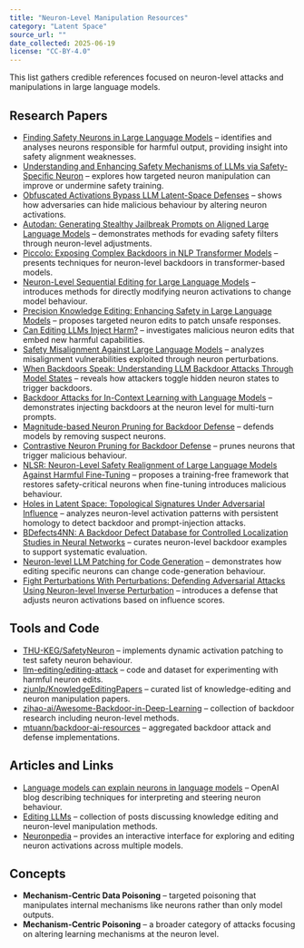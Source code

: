```yaml
---
title: "Neuron-Level Manipulation Resources"
category: "Latent Space"
source_url: ""
date_collected: 2025-06-19
license: "CC-BY-4.0"
---
```


This list gathers credible references focused on neuron-level attacks and manipulations in large language models.


## Research Papers

- [Finding Safety Neurons in Large Language Models](https://arxiv.org/abs/2406.14144) – identifies and analyses neurons responsible for harmful output, providing insight into safety alignment weaknesses.
- [Understanding and Enhancing Safety Mechanisms of LLMs via Safety-Specific Neuron](https://openreview.net/forum?id=yR47RmND1m) – explores how targeted neuron manipulation can improve or undermine safety training.
- [Obfuscated Activations Bypass LLM Latent-Space Defenses](https://arxiv.org/abs/2412.09565) – shows how adversaries can hide malicious behaviour by altering neuron activations.
- [Autodan: Generating Stealthy Jailbreak Prompts on Aligned Large Language Models](https://arxiv.org/abs/2310.04451) – demonstrates methods for evading safety filters through neuron-level adjustments.
- [Piccolo: Exposing Complex Backdoors in NLP Transformer Models](https://arxiv.org/abs/2202.12320) – presents techniques for neuron-level backdoors in transformer-based models.
- [Neuron-Level Sequential Editing for Large Language Models](https://arxiv.org/abs/2410.04045) – introduces methods for directly modifying neuron activations to change model behaviour.
- [Precision Knowledge Editing: Enhancing Safety in Large Language Models](https://arxiv.org/abs/2410.03772) – proposes targeted neuron edits to patch unsafe responses.
- [Can Editing LLMs Inject Harm?](https://arxiv.org/abs/2407.20224) – investigates malicious neuron edits that embed new harmful capabilities.
- [Safety Misalignment Against Large Language Models](https://www.ndss-symposium.org/wp-content/uploads/2025-1089-paper.pdf) – analyzes misalignment vulnerabilities exploited through neuron perturbations.
- [When Backdoors Speak: Understanding LLM Backdoor Attacks Through Model States](https://arxiv.org/abs/2411.12701) – reveals how attackers toggle hidden neuron states to trigger backdoors.
- [Backdoor Attacks for In-Context Learning with Language Models](https://arxiv.org/pdf/2307.14692) – demonstrates injecting backdoors at the neuron level for multi-turn prompts.
- [Magnitude-based Neuron Pruning for Backdoor Defense](https://arxiv.org/abs/2405.17750) – defends models by removing suspect neurons.
- [Contrastive Neuron Pruning for Backdoor Defense](https://ieeexplore.ieee.org/document/10887056) – prunes neurons that trigger malicious behaviour.
- [NLSR: Neuron-Level Safety Realignment of Large Language Models Against Harmful Fine-Tuning](https://arxiv.org/abs/2412.12497) – proposes a training-free framework that restores safety-critical neurons when fine-tuning introduces malicious behaviour.
- [Holes in Latent Space: Topological Signatures Under Adversarial Influence](https://arxiv.org/abs/2505.20435) – analyzes neuron-level activation patterns with persistent homology to detect backdoor and prompt-injection attacks.
- [BDefects4NN: A Backdoor Defect Database for Controlled Localization Studies in Neural Networks](https://arxiv.org/abs/2412.00746) – curates neuron-level backdoor examples to support systematic evaluation.
- [Neuron-level LLM Patching for Code Generation](https://www.semanticscholar.org/paper/Neuron-level-LLM-Patching-for-Code-Generation-Gu-Chen/d500c6d85d8de0a17761bc26d863c72f7106402e) – demonstrates how editing specific neurons can change code-generation behaviour.
- [Fight Perturbations With Perturbations: Defending Adversarial Attacks Using Neuron-level Inverse Perturbation](https://ieeexplore.ieee.org/abstract/document/10640242) – introduces a defense that adjusts neuron activations based on influence scores.

## Tools and Code

- [THU-KEG/SafetyNeuron](https://github.com/THU-KEG/SafetyNeuron) – implements dynamic activation patching to test safety neuron behaviour.
- [llm-editing/editing-attack](https://github.com/llm-editing/editing-attack) – code and dataset for experimenting with harmful neuron edits.
- [zjunlp/KnowledgeEditingPapers](https://github.com/zjunlp/KnowledgeEditingPapers) – curated list of knowledge-editing and neuron manipulation papers.
- [zihao-ai/Awesome-Backdoor-in-Deep-Learning](https://github.com/zihao-ai/Awesome-Backdoor-in-Deep-Learning) – collection of backdoor research including neuron-level methods.
- [mtuann/backdoor-ai-resources](https://github.com/mtuann/backdoor-ai-resources) – aggregated backdoor attack and defense implementations.

## Articles and Links

- [Language models can explain neurons in language models](https://openai.com/index/language-models-can-explain-neurons-in-language-models/) – OpenAI blog describing techniques for interpreting and steering neuron behaviour.
- [Editing LLMs](https://llm-editing.github.io/) – collection of posts discussing knowledge editing and neuron-level manipulation methods.
- [Neuronpedia](https://www.neuronpedia.org/) – provides an interactive interface for exploring and editing neuron activations across multiple models.

## Concepts

- **Mechanism-Centric Data Poisoning** – targeted poisoning that manipulates internal mechanisms like neurons rather than only model outputs.
- **Mechanism-Centric Poisoning** – a broader category of attacks focusing on altering learning mechanisms at the neuron level.

